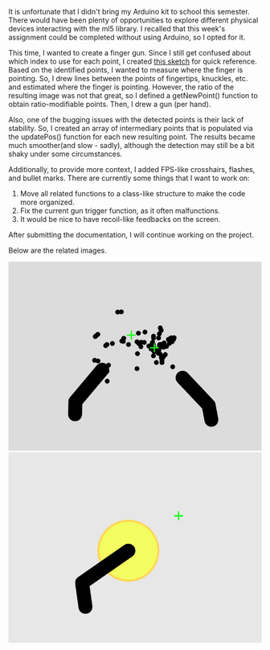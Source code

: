 It is unfortunate that I didn't bring my Arduino kit to school this semester. There would have been plenty of opportunities to explore different physical devices interacting with the ml5 library. I recalled that this week's assignment could be completed without using Arduino, so I opted for it.

This time, I wanted to create a finger gun. Since I still get confused about which index to use for each point, I created [this sketch](https://editor.p5js.org/ob2sd/sketches/5p8xYhpXw) for quick reference. Based on the identified points, I wanted to measure where the finger is pointing. So, I drew lines between the points of fingertips, knuckles, etc. and estimated where the finger is pointing. However, the ratio of the resulting image was not that great, so I defined a getNewPoint() function to obtain ratio-modifiable points. Then, I drew a gun (per hand).

Also, one of the bugging issues with the detected points is their lack of stability. So, I created an array of intermediary points that is populated via the updatePos() function for each new resulting point. The results became much smoother(and slow - sadly), although the detection may still be a bit shaky under some circumstances.

Additionally, to provide more context, I added FPS-like crosshairs, flashes, and bullet marks.
There are currently some things that I want to work on:
1. Move all related functions to a class-like structure to make the code more organized.
2. Fix the current gun trigger function, as it often malfunctions.
3. It would be nice to have recoil-like feedbacks on the screen.

After submitting the documentation, I will continue working on the project.

Below are the related images.  

<img src="./0.png" width="600px"/>
<img src="./1.png" width="600px"/>
